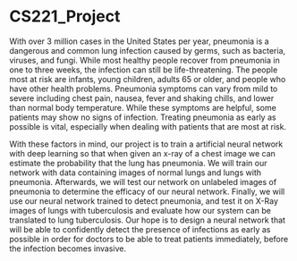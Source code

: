 # CS221_Project
With over 3 million cases in the United States per year, pneumonia is a dangerous and common lung infection caused by germs, such as bacteria, viruses, and fungi. While most healthy people recover from pneumonia in one to three weeks, the infection can still be life-threatening. The people most at risk are infants, young children, adults 65 or older, and people who have other health problems. Pneumonia symptoms can vary from mild to severe including chest pain, nausea, fever and shaking chills, and lower than normal body temperature. While these symptoms are helpful, some patients may show no signs of infection. Treating pneumonia as early as possible is vital, especially when dealing with patients that are most at risk. 

With these factors in mind, our project is to train a artificial neural network with deep learning so that when given an x-ray of a chest image we can estimate the probability that the lung has pneumonia. We will train our network with data containing images of normal lungs and lungs with pneumonia. Afterwards, we will test our network on unlabeled images of pneumonia to determine the efficacy of our neural network. Finally, we will use our neural network trained to detect pneumonia, and test it on X-Ray images of lungs with tuberculosis and evaluate how our system can be translated to lung tuberculosis. Our hope is to design a neural network that will be able to confidently detect the presence of infections as early as possible in order for doctors to be able to treat patients immediately, before the infection becomes invasive. 

